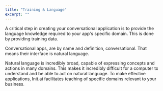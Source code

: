 ```yaml
---
title: "Training & Language"
excerpt: ""
---
```

A critical step in creating your conversational application is to provide the language knowledge required to your app's specific domain. This is done by providing training data.

Conversational apps, are by name and definition, conversational. That means their interface is natural language.

Natural language is incredibly broad, capable of expressing concepts and actions in many domains. This makes it incredibly difficult for a computer to understand and be able to act on natural language. To make effective applications, Init.ai facilitates teaching of specific domains relevant to your business.